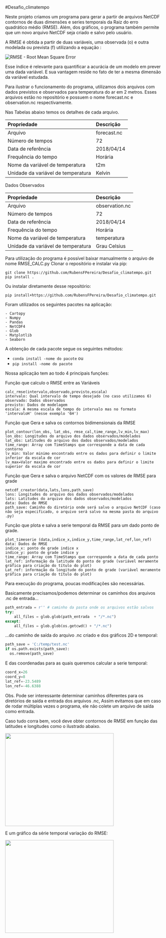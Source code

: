 #Desafio_climatempo

Neste projeto criamos um programa para gerar a partir de arquivos NetCDF contornos de duas dimensões e series temporais da Raiz do erro quadrático médio (RMSE).
Além, dos gráficos, o programa também permite que um novo arquivo NetCDF seja criado e salvo pelo usuário.

A RMSE é obtida a partir de duas variáveis, uma observada (o) e outra modelada ou prevista (f) utilizando a equação :

<img src="https://i.imgur.com/MlK4w0X.png" alt="RMSE - Root Mean Square Error" />

Esse índice é relevante para quantificar a acurácia de um modelo em prever uma dada variável.
E sua vantagem reside no fato de ter a mesma dimensão da variável estudada.

Para ilustrar o funcionamento do programa, utilizamos dois arquivos com dados previstos e observados para temperatura do ar em 2 metros.
Esses arquivos estão no repositório e possuem o nome forecast.nc e observation.nc respectivamente.

Nas Tabelas abaixo temos os detalhes de cada arquivo.

| Propriedade                        | Descrição   |
| :--------------------------------- |:------------|
| Arquivo                            | forecast.nc |
| Número de tempos                   | 72          |
| Data de referência                 | 2018/04/14  |
| Frequência do tempo                | Horária     |
| Nome da variável de temperatura    | t2m         |
| Unidade da variável de temperatura | Kelvin      |

Dados Observados

| Propriedade                        | Descrição      |
| :--------------------------------- |:---------------|
| Arquivo                            | observation.nc |
| Número de tempos                   | 72             |
| Data de referência                 | 2018/04/14     |
| Frequência do tempo                | Horária        |
| Nome da variável de temperatura    | temperatura    |
| Unidade da variável de temperatura | Grau Celsius   |

Para utilização do programa é possível baixar manualmente o arquivo de nome RMSE_CALC.py 
Clonar o repositório e instalar via pip:

```
git clone https://github.com/RubensFPereira/Desafio_climatempo.git
pip install .
```
Ou instalar diretamente desse repositório: 

```
pip install+https://github.com/RubensFPereira/Desafio_climatempo.git
```

Foram utilizados os seguintes pacotes na aplicação:

```
- Cartopy
- Numpy
- Pandas
- NetCDF4 
- Glob
- Matplotlib
- Seaborn 
```
A obtenção de cada pacote segue os seguintes métodos:
* `conda install -nome do pacote`
ou
* `pip install -nome do pacote`

Nossa aplicação tem ao todo 4 principais funções:


Função que calculo o RMSE entre as Variáveis
```
calc_rmse(intervalo,observado,previsto,escala)
intervalo: Qual intervalo de tempo desejado (no caso utilizamos 6)
observado: Dados observados
previsto: Dados de modelagem
escala: A mesma escala de tempo do intervalo mas no formato 'intervaloH' (nesse exemplo '6H')
```


Função que Gera e salva os contornos bidimensionais da RMSE
```
plot_contour(lon_obs, lat_obs, rmse_cal,time_range,lv_min,lv_max)
lon_obs: Longitudes do arquivo dos dados observados/modelados
lat_obs: Latitudes do arquivo dos dados observados/modelados
time_range: Array com TimeStamps que corresponde a data de cada contorno
lv_min: Valor minimo encontrado entre os dados para definir o limite inferior da escala de cor
lv_max=Valor maximo encontrado entre os dados para definir o limite superior da escala de cor
```

Função que Gera e salva o arquivo NetCDF com os valores de RMSE para grade
```
netcdf_creator(data,lats,lons,path_save)
lons: Longitudes do arquivo dos dados observados/modelados
lats: Latitudes do arquivo dos dados observados/modelados
data: Dados de RMSE
path_save: Caminho do diretório onde será salvo o arquivo NetCDF (caso não seja especificado, o arquivo será salvo na mesma pasta do arquivo .py)
```

Função que plota e salva a serie temporal da RMSE para um dado ponto de grade.
```
plot_timeserie (data,indice_x,indice_y,time_range,lat_ref,lon_ref)
data: Dados de RMSE
indice_x: ponto de grade indice x
indice_y: ponto de grade indice y
time_range: Array com TimeStamps que corresponde a data de cada ponto
lat_ref: informação da latitude do ponto de grade (variável meramente gráfica para criação do título do plot)
Lat_ref: informação da longitude do ponto de grade (variável meramente gráfica para criação do título do plot)
```

Para execução do programa, poucas modificações são necessárias.


Basicamente precisamos/podemos determinar os caminhos dos arquivos .nc de entrada...
```Python
path_entrada = r'' # caminho da pasta onde os arquivos estão salvos
try:
    all_files = glob.glob(path_entrada  + "/*.nc") 
except:
    all_files = glob.glob(os.getcwd() + "/*.nc")
 ```  
...do caminho de saída do arquivo .nc criado e dos gráficos 2D e temporal:

```Python
path_save = 'C:/temp/test.nc'  
if os.path.exists(path_save):
  os.remove(path_save)
 ``` 
 E das coordenadas para as quais queremos calcular a serie temporal:
 
```Python
coord_x=26
coord_y=8
lat_ref=-23.5489
lon_ref=-46.6388
``` 
Obs. Pode ser interessante determinar caminhos diferentes para os diretórios de saída e entrada dos arquivos .nc,
Assim evitamos que em caso de rodar múltiplas vezes o programa, ele não colete um arquivo de saída como entrada.

Caso tudo corra bem, você deve obter contornos de RMSE em função das latitudes e longitudes como o ilustrado abaixo.

<img src="https://github.com/RubensFPereira/Desafio_climatempo/blob/b2f3e24fcbe26b99ee7c3c993acdbbbe7d39d172/Contorno%20do%20RMSE%20da%20temperatura%20para%20o%20dia%2016%2004%202018%2018.jpeg" width="350" height="300">


E um gráfico da série temporal variação do RMSE:

 <img src=https://github.com/RubensFPereira/Desafio_climatempo/blob/b2f3e24fcbe26b99ee7c3c993acdbbbe7d39d172/Varia%C3%A7%C3%A3o%20Da%20RMSE%20Temperatura%20a%20cada%206H%20.png  width="350" height="300">
 
 
